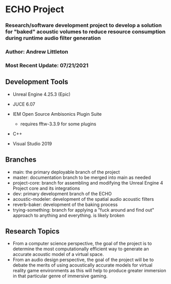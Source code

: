 
# ECHO Project

### Research/software development project to develop a solution for "baked" acoustic volumes to reduce resource consumption during runtime audio filter generation

### Author: Andrew Littleton

### Most Recent Update: 07/21/2021


## Development Tools

* Unreal Engine 4.25.3 \(Epic\)

* JUCE 6.07
* IEM Open Source Ambisonics Plugin Suite
  * requires fftw-3.3.9 for some plugins
* C++
* Visual Studio 2019

## Branches

* main: the primary deployable branch of the project
* master: documentation branch to be merged into main as needed
* project-core: branch for assembling and modifying the Unreal Engine 4 Project core and its integrations
* dev: primary development branch of the ECHO
* acoustic-modeler: development of the spatial audio acoustic filters
* reverb-baker: development of the baking process
* trying-something: branch for applying a "fuck around and find out" approach to anything and everything. is likely broken


## Research Topics

* From a computer science perspective, the goal of the project is to determine the most computationally efficient way to generate an accurate acoustic model of a virtual space. 
* From an audio design perspective, the goal of the project will be to debate the merits of using acoustically accurate models for virtual reality game environments as this will help to produce greater immersion in that particular genre of immersive gaming.

